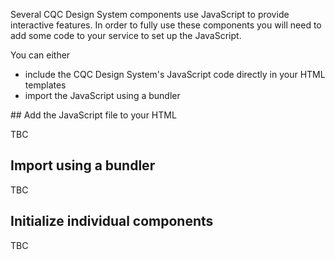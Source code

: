 Several CQC Design System components use JavaScript to provide interactive features. In order to fully use these components you will need to add some code to your service to set up the JavaScript.

You can either

- include the CQC Design System's JavaScript code directly in your HTML templates
- import the JavaScript using a bundler

## Add the JavaScript file to your HTML

TBC


## Import using a bundler

TBC

## Initialize individual components

TBC
